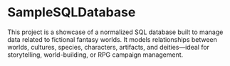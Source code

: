 # SampleSQLDatabase
This project is a showcase of a normalized SQL database built to manage data related to fictional fantasy worlds. It models relationships between worlds, cultures, species, characters, artifacts, and deities—ideal for storytelling, world-building, or RPG campaign management.

